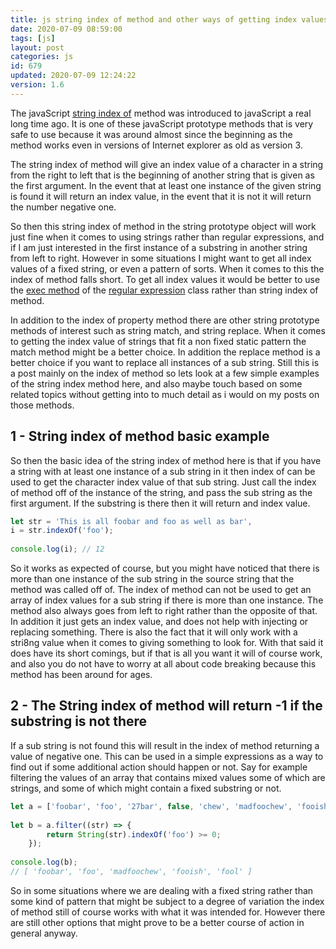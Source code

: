 ```yaml
---
title: js string index of method and other ways of getting index values in strings
date: 2020-07-09 08:59:00
tags: [js]
layout: post
categories: js
id: 679
updated: 2020-07-09 12:24:22
version: 1.6
---
```


The javaScript [string index of](https://developer.mozilla.org/en-US/docs/Web/JavaScript/Reference/Global_Objects/Array/indexOf) method was introduced to javaScript a real long time ago. It is one of these javaScript prototype methods that is very safe to use because it was around almost since the beginning as the method works even in versions of Internet explorer as old as version 3.

The string index of method will give an index value of a character in a string from the right to left that is the beginning of another string that is given as the first argument. In the event that at least one instance of the given string is found it will return an index value, in the event that it is not it will return the number negative one.

So then this string index of method in the string prototype object will work just fine when it comes to using strings rather than regular expressions, and if I am just interested in the first instance of a substring in another string from left to right. However in some situations I might want to get all index values of a fixed string, or even a pattern of sorts. When it comes to this the index of method falls short. To get all index values it would be better to use the [exec method](/2020/07/08/js-regex-exec/) of the [regular expression](/2019/03/20/js-regex/) class rather than string index of method.

In addition to the index of property method there are other string prototype methods of interest such as string match, and string replace. When it comes to getting the index value of strings that fit a non fixed static pattern the match method might be a better choice. In addition the replace method is a better choice if you want to replace all instances of a sub string. Still this is a post mainly on the index of method so lets look at a few simple examples of the string index method here, and also maybe touch based on some related topics without getting into to much detail as i would on my posts on those methods.

<!-- more -->

## 1 - String index of method basic example

So then the basic idea of the string index of method here is that if you have a string with at least one instance of a sub string in it then index of can be used to get the character index value of that sub string. Just call the index of method off of the instance of the string, and pass the sub string as the first argument. If the substring is there then it will return and index value.

```js
let str = 'This is all foobar and foo as well as bar',
i = str.indexOf('foo');
 
console.log(i); // 12
```

So it works as expected of course, but you might have noticed that there is more than one instance of the sub string in the source string that the method was called off of. The index of method can not be used to get an array of index values for a sub string if there is more than one instance. The method also always goes from left to right rather than the opposite of that. In addition it just gets an index value, and does not help with injecting or replacing something. There is also the fact that it will only work with a stri8ng value when it comes to giving something to look for. With that said it does have its short comings, but if that is all you want it will of course work, and also you do not have to worry at all about code breaking because this method has been around for ages.

## 2 - The String index of method will return -1 if the substring is not there

If a sub string is not found this will result in the index of method returning a value of negative one. This can be used in a simple expressions as a way to find out if some additional action should happen or not. Say for example filtering the values of an array that contains mixed values some of which are strings, and some of which might contain a fixed substring or not.

```js
let a = ['foobar', 'foo', '27bar', false, 'chew', 'madfoochew', 'fooish', 24, 42, null, 'fool'];
 
let b = a.filter((str) => {
        return String(str).indexOf('foo') >= 0;
    });
 
console.log(b);
// [ 'foobar', 'foo', 'madfoochew', 'fooish', 'fool' ]
```

So in some situations where we are dealing with a fixed string rather than some kind of pattern that might be subject to a degree of variation the index of method still of course works with what it was intended for. However there are still other options that might prove to be a better course of action in general anyway.